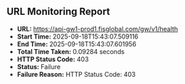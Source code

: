 ## URL Monitoring Report

- **URL:** https://api-gw1-prod1.fisglobal.com/gw/v1/health
- **Start Time:** 2025-09-18T15:43:07.509116
- **End Time:** 2025-09-18T15:43:07.601956
- **Total Time Taken:** 0.09284 seconds
- **HTTP Status Code:** 403
- **Status:** Failure
- **Failure Reason:** HTTP Status Code: 403
